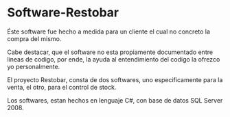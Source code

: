 Software-Restobar
=================

Éste software fue hecho a medida para un cliente el cual no concreto la compra del mismo.


Cabe destacar, que el software no esta propiamente documentado entre lineas de codigo, por ende, la ayuda al entendimiento del codigo la ofrezco yo personalmente.

El proyecto Restobar, consta de dos softwares, uno especificamente para la venta, el otro, para el control de stock.

Los softwares, estan hechos en lenguaje C#, con base de datos SQL Server 2008.

